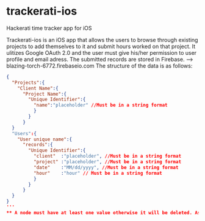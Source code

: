 # trackerati-ios
Hackerati time tracker app for iOS

Trackerati-ios is an iOS app that allows the users to browse through existing projects to add themselves to it and submit hours worked on that project. 
It ulitizes Google OAuth 2.0 and the user must give his/her permission to user profile and email adress.
The submitted records are stored in Firebase. --> blazing-torch-6772.firebaseio.com
The structure of the data is as follows:
```json
{
  "Projects":{
    "Client Name":{
      "Project Name":{
        "Unique Identifier":{
          "name":"placeholder" //Must be in a string format
          }
        }
      }  
  }
  "Users":{
    "User unique name":{
      "records":{
        "Unique Identifier":{
          "client"  :"placeholder", //Must be in a string format
          "project" :"placeholder", //Must be in a string format
          "date"    :"MM/dd/yyyy", //Must be in a string format
          "hour"    :"hour" // Must be in a string format
          }
        }
      }
  }
}
'''
** A node must have at least one value otherwise it will be deleted. As such a placeholder is placed in every tree to prevent it from deleting. **



